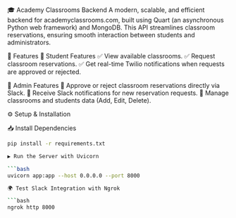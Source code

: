 🎓 Academy Classrooms Backend
A modern, scalable, and efficient backend for academyclassrooms.com, built using Quart (an asynchronous Python web framework) and MongoDB. This API streamlines classroom reservations, ensuring smooth interaction between students and administrators.

🚀 Features
📌 Student Features
✅ View available classrooms.
✅ Request classroom reservations.
✅ Get real-time Twilio notifications when requests are approved or rejected.

🔑 Admin Features
🔹 Approve or reject classroom reservations directly via Slack.
🔹 Receive Slack notifications for new reservation requests.
🔹 Manage classrooms and students data (Add, Edit, Delete).

⚙️ Setup & Installation

📥 Install Dependencies

```bash
pip install -r requirements.txt

▶️ Run the Server with Uvicorn

```bash
uvicorn app:app --host 0.0.0.0 --port 8000

🌍 Test Slack Integration with Ngrok

```bash
ngrok http 8000
